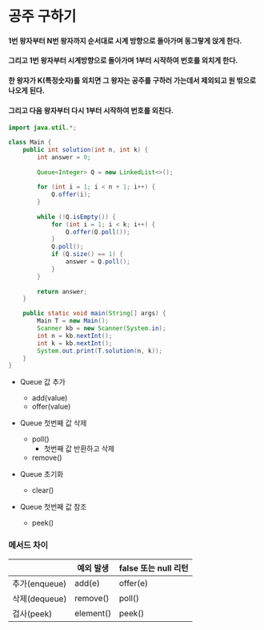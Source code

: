 # 공주 구하기

#### 1번 왕자부터 N번 왕자까지 순서대로 시계 방향으로 돌아가며 동그랗게 앉게 한다.

#### 그리고 1번 왕자부터 시계방향으로 돌아가며 1부터 시작하여 번호를 외치게 한다.

#### 한 왕자가 K(특정숫자)를 외치면 그 왕자는 공주를 구하러 가는데서 제외되고 원 밖으로 나오게 된다.

#### 그리고 다음 왕자부터 다시 1부터 시작하여 번호를 외친다.

```java
import java.util.*;

class Main {
    public int solution(int n, int k) {
        int answer = 0;
        
        Queue<Integer> Q = new LinkedList<>();
        
        for (int i = 1; i < n + 1; i++) {
            Q.offer(i);
        }
        
        while (!Q.isEmpty()) {
            for (int i = 1; i < k; i++) {
                Q.offer(Q.poll());
            }
            Q.poll();
            if (Q.size() == 1) {
                answer = Q.poll();
            }
        }
        
        return answer;
    }

    public static void main(String[] args) {
        Main T = new Main();
        Scanner kb = new Scanner(System.in);
        int n = kb.nextInt();
        int k = kb.nextInt();
        System.out.print(T.solution(n, k));
    }
}
```

- Queue 값 추가
  - add(value)
  - offer(value)

- Queue 첫번째 값 삭제
  - poll()
    - 첫번째 값 반환하고 삭제
  - remove()

- Queue 초기화
  - clear()

- Queue 첫번째 값 참조
  - peek()

### 메서드 차이

|           | 예외 발생    | false 또는 null 리턴  |
|-----------|----------|-----|
| 추가(enqueue) | add(e)   | offer(e)|  
| 삭제(dequeue) | remove() |poll()|
| 검사(peek)  |element()|peek()|